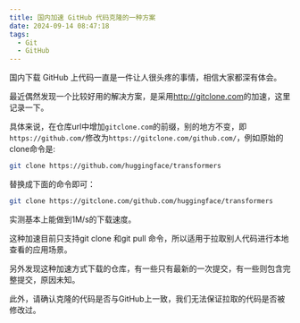 ```yaml
---
title: 国内加速 GitHub 代码克隆的一种方案
date: 2024-09-14 08:47:18
tags:
  - Git
  - GitHub
---
```


国内下载 GitHub 上代码一直是一件让人很头疼的事情，相信大家都深有体会。

最近偶然发现一个比较好用的解决方案，是采用<http://gitclone.com>的加速，这里记录一下。

具体来说，在仓库url中增加`gitclone.com`的前缀，别的地方不变，即`https://github.com/`修改为`https://gitclone.com/github.com/`，例如原始的clone命令是:

```bash
git clone https://github.com/huggingface/transformers
```
替换成下面的命令即可：

```bash
git clone https://gitclone.com/github.com/huggingface/transformers
```

实测基本上能做到1M/s的下载速度。

这种加速目前只支持git clone 和git pull 命令，所以适用于拉取别人代码进行本地查看的应用场景。

另外发现这种加速方式下载的仓库，有一些只有最新的一次提交，有一些则包含完整提交，原因未知。

此外，请确认克隆的代码是否与GitHub上一致，我们无法保证拉取的代码是否被修改过。
